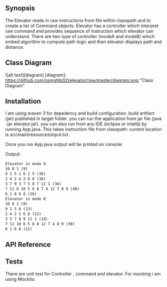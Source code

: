 
## Synopsis

The Elevator reads in raw instructions from file within classpath and to create a list of Command objects. Elevator has a controller which interpret raw command and provides sequence of instruction which elevator can understand.
There are two type of controller (modeA and modeB) which embed algorithm to compute path logic and then elevator displays path and distance.

## Class Diagram
![alt text][diagram]
[diagram]: https://github.com/ssinghbi02/elevator/raw/master/diagram.png "Class Diagram"

## Installation

I am using maven 3 for depedency and build configuration. build artifact (jar) published in target folder. you can run the application from jar file (java -jar elevator.jar). you can also run from any IDE (eclipse or intellij) by running App.java. This takes instruction file from classpath: current location is src\main\resources\input.txt .

Once you run App.java output will be printed on console:

Output:

```
Elevator in mode A
10 8 1 (9)
9 1 5 1 6 1 5 (30)
2 4 1 4 2 6 8 (16)
3 7 9 3 7 5 8 7 11 1 (36)
7 11 6 10 5 6 8 7 4 12 7 8 9 (40)
6 1 8 6 8 (16)
Elevator in mode B
10 8 1 (9)
9 1 5 6 (13)
2 4 2 1 6 8 (12)
3 5 7 8 9 11 1 (18)
7 11 10 6 5 6 8 12 7 4 8 9 (30)
6 1 6 8 (12)
```



## API Reference


## Tests

There are unit test for Controller , command and elevator. For mocking i am using Mockito.
